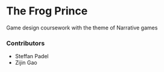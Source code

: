 # The Frog Prince
Game design coursework with the theme of Narrative games

### Contributors
 * Steffan Padel
 * Zijin Gao
 